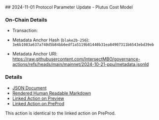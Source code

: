 ## 2024-11-01 Protocol Parameter Update - Plutus Cost Model

### On-Chain Details

- Transaction:

- Metadata Anchor Hash (`blake2b-256`): `3e6b1083a637a740d5b84bb6edf1a5119b81440b31ea84907311b6543ebd39eb`
- Metadata Anchor URI: <https://raw.githubusercontent.com/IntersectMBO/governance-actions/refs/heads/main/mainnet/2024-10-21-ppu/metadata.jsonld>

### Details

- [JSON Document](./metadata.jsonld)
- [Rendered Human Readable Markdown](./metadata.jsonld.md)
- [Linked Action on Preview](../../preview/2024-10-21-ppu/README.md)
- [Linked Action on PreProd](../../preprod/2024-11-04-ppu/README.md)

This action is identical to the linked action on PreProd.
